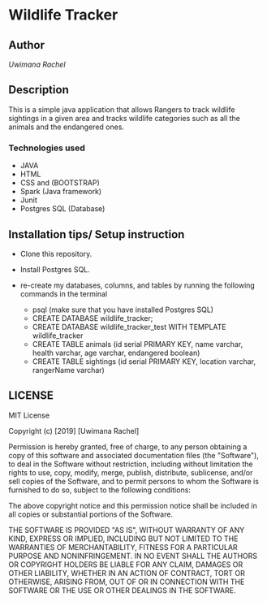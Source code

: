 # Wildlife Tracker

## Author

*Uwimana Rachel*

## Description

This is a simple java application that allows Rangers to track wildlife sightings in a given area and tracks wildlife categories such as all the animals and the endangered ones.

### Technologies used

* JAVA 
* HTML
* CSS and (BOOTSTRAP)
* Spark (Java framework)
* Junit
* Postgres SQL (Database)


## Installation tips/ Setup instruction

* Clone this repository.
* Install  Postgres SQL.
* re-create my databases, columns, and tables by running the following commands in the terminal

  * psql (make sure that you have installed Postgres SQL)
  * CREATE DATABASE wildlife_tracker;
  * CREATE DATABASE wildlife_tracker_test WITH TEMPLATE wildlife_tracker
  * CREATE TABLE animals (id serial PRIMARY KEY, name varchar, health varchar, age varchar, endangered boolean)
  * CREATE TABLE sightings (id serial PRIMARY KEY, location varchar, rangerName varchar)
  
  
## LICENSE

MIT License

Copyright (c) [2019] [Uwimana Rachel]

Permission is hereby granted, free of charge, to any person obtaining a copy of this software and associated documentation files (the "Software"), to deal in the Software without restriction, including without limitation the rights to use, copy, modify, merge, publish, distribute, sublicense, and/or sell copies of the Software, and to permit persons to whom the Software is furnished to do so, subject to the following conditions:

The above copyright notice and this permission notice shall be included in all copies or substantial portions of the Software.

THE SOFTWARE IS PROVIDED "AS IS", WITHOUT WARRANTY OF ANY KIND, EXPRESS OR IMPLIED, INCLUDING BUT NOT LIMITED TO THE WARRANTIES OF MERCHANTABILITY, FITNESS FOR A PARTICULAR PURPOSE AND NONINFRINGEMENT. IN NO EVENT SHALL THE AUTHORS OR COPYRIGHT HOLDERS BE LIABLE FOR ANY CLAIM, DAMAGES OR OTHER LIABILITY, WHETHER IN AN ACTION OF CONTRACT, TORT OR OTHERWISE, ARISING FROM, OUT OF OR IN CONNECTION WITH THE SOFTWARE OR THE USE OR OTHER DEALINGS IN THE SOFTWARE.


